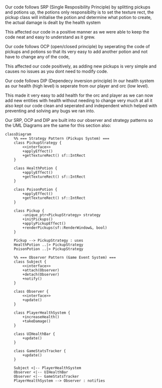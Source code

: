 Our code follows SRP (Single Resposibility Principle) by splitting pickups and potions up, 
the potions only responsibilty is to set the texture rect, 
the pickup class will initialise the potion and determine what potion to create, the actual damage is dealt by the health system

This affected our code in a positive manner as we were able to keep the code neat and easy to understand as it grew.



Our code follows OCP (open/closed principle) 
by seperating the code of pickups and potions so that its very easy to add another potion and not have to change any of the code, 

This affected our code positively, as adding new pickups is very simple and causes no issues as you dont need to modify code.



Our code follows DIP (Dependecy inversion principle) In our health system as our health (high level)
 is seperate from our player and orc (low level).

This made it very easy to add health for the orc and player as we can now add new entities with health without needing to change very much at all
it also kept our code clean and seperated and independent which helped with preventing and solving any bugs we ran into.


Our SRP, OCP and DIP are built into our observer and strategy patterns so the UML Diagrams are the same for this section also:

```mermaid
classDiagram
    %% === Strategy Pattern (Pickups System) ===
    class PickupStrategy {
        <<interface>>
        +applyEffect()
        +getTextureRect() sf::IntRect
    }

    class HealthPotion {
        +applyEffect()
        +getTextureRect() sf::IntRect
    }

    class PoisonPotion {
        +applyEffect()
        +getTextureRect() sf::IntRect
    }

    class Pickup {
        -unique_ptr<PickupStrategy> strategy
        +initPickups()
        +applyPickupEffect()
        +renderPickups(sf::RenderWindow&, bool)
    }

    Pickup --> PickupStrategy : uses
    HealthPotion ..|> PickupStrategy
    PoisonPotion ..|> PickupStrategy

    %% === Observer Pattern (Game Event System) ===
    class Subject {
        <<interface>>
        +attach(Observer)
        +detach(Observer)
        +notify()
    }

    class Observer {
        <<interface>>
        +update()
    }

    class PlayerHealthSystem {
        +increaseHealth()
        +takeDamage()
    }

    class UIHealthBar {
        +update()
    }

    class GameStatsTracker {
        +update()
    }

    Subject <|-- PlayerHealthSystem
    Observer <|-- UIHealthBar
    Observer <|-- GameStatsTracker
    PlayerHealthSystem --> Observer : notifies
